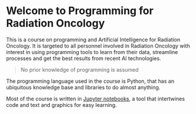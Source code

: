 # Welcome to Programming for Radiation Oncology

This is a course on programming and Artificial Intelligence for Radiation Oncology. It is targeted to all personnel involved in Radiation Oncology with interest in using programming tools to learn from their data, streamline processes and get the best results from recent AI technologies.

> No prior knowledge of programming is assumed

The programming language used in the course is Python, that has an ubiquitous knowledge base and libraries to do almost anything. 

Most of the course is written in [Jupyter notebooks](https://jupyter.org/), a tool that intertwines code and text and graphics for easy learning.

```{tableofcontents}
```
